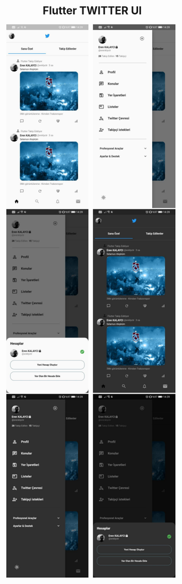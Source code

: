 <b><h1 align="center">Flutter TWITTER UI</h1></b>

<div class="photo-container" align="center">
  <img src="https://github.com/KLYCHUB/flutter_twitter_ui/blob/master/ss/1.jpg?raw=true" height="480",width="270">
  &nbsp;
  <img src="https://github.com/KLYCHUB/flutter_twitter_ui/blob/master/ss/2.jpg?raw=true" height="480",width="270">
  &nbsp;
  <img src="https://github.com/KLYCHUB/flutter_twitter_ui/blob/master/ss/3.jpg?raw=true" height="480",width="270">
  &nbsp;
  <img src="https://github.com/KLYCHUB/flutter_twitter_ui/blob/master/ss/4.jpg?raw=true" height="480",width="270">
  &nbsp;
  <img src="https://github.com/KLYCHUB/flutter_twitter_ui/blob/master/ss/5.jpg?raw=true" height="480",width="270">
  &nbsp;
  <img src="https://github.com/KLYCHUB/flutter_twitter_ui/blob/master/ss/6.jpg?raw=true" height="480",width="270">
  &nbsp;
</div>
